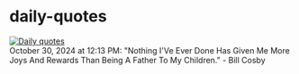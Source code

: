 # daily-quotes
[![Daily quotes](https://github.com/ceepu8/daily-quotes/actions/workflows/daily-quote.yml/badge.svg)](https://github.com/ceepu8/daily-quotes/actions/workflows/daily-quote.yml)<br/>
October 30, 2024 at 12:13 PM: "Nothing I'Ve Ever Done Has Given Me More Joys And Rewards Than Being A Father To My Children." - Bill Cosby
